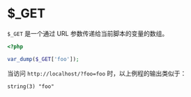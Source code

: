 # $_GET

`$_GET` 是一个通过 URL 参数传递给当前脚本的变量的数组。

```php
<?php

var_dump($_GET['foo']);

```

当访问 `http://localhost/?foo=foo` 时，以上例程的输出类似于：

```
string(3) "foo"
```

